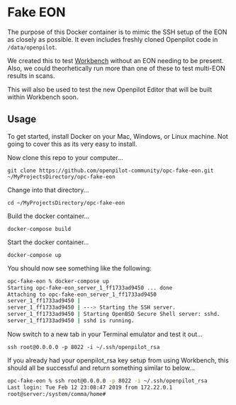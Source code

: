 # Fake EON

The purpose of this Docker container is to mimic the SSH setup of the EON as closely as possible.
It even includes freshly cloned Openpilot code in `/data/openpilot`.

We created this to test [Workbench](https://github.com/openpilot-community/workbench) without an EON needing to be present.
Also, we could theorhetically run more than one of these to test multi-EON results in scans.

This will also be used to test the new Openpilot Editor that will be built within Workbench soon.

## Usage

To get started, install Docker on your Mac, Windows, or Linux machine.
Not going to cover this as its very easy to install.

Now clone this repo to your computer...

```
git clone https://github.com/openpilot-community/opc-fake-eon.git ~/MyProjectsDirectory/opc-fake-eon
```

Change into that directory...

```
cd ~/MyProjectsDirectory/opc-fake-eon
```

Build the docker container...

```
docker-compose build
```

Start the docker container...

```
docker-compose up
```

You should now see something like the following:

```sh
opc-fake-eon % docker-compose up
Starting opc-fake-eon_server_1_ff1733ad9450 ... done
Attaching to opc-fake-eon_server_1_ff1733ad9450
server_1_ff1733ad9450 |
server_1_ff1733ad9450 | ---> Starting the SSH server.
server_1_ff1733ad9450 | Starting OpenBSD Secure Shell server: sshd.
server_1_ff1733ad9450 | sshd is running.
```

Now switch to a new tab in your Terminal emulator and test it out...

```
ssh root@0.0.0.0 -p 8022 -i ~/.ssh/openpilot_rsa
```

If you already had your openpilot_rsa key setup from using Workbench, this should all be successful and return something similar to below...

```sh
opc-fake-eon % ssh root@0.0.0.0 -p 8022 -i ~/.ssh/openpilot_rsa
Last login: Tue Feb 12 23:08:47 2019 from 172.22.0.1
root@server:/system/comma/home#
```